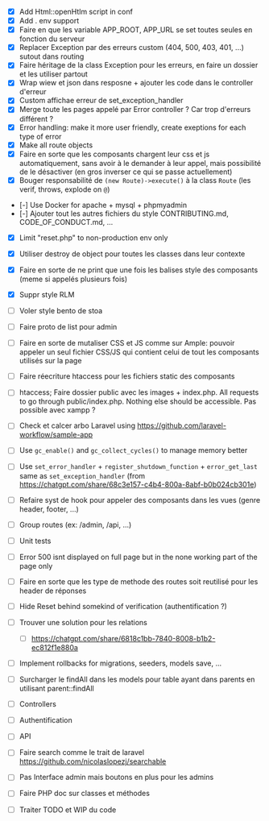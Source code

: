 - [x] Add Html::openHtlm script in conf
- [x] Add . env support
- [x] Faire en que les variable APP_ROOT, APP_URL se set toutes seules en fonction du serveur
- [x] Replacer Exception par des erreurs custom (404, 500, 403, 401, ...) sutout dans routing
- [x] Faire héritage de la class Exception pour les erreurs, en faire un dossier et les utiliser partout
- [x] Wrap wiew et json dans resposne + ajouter les code dans le controller d'erreur
- [x] Custom affichae erreur de set_exception_handler
- [x] Merge toute les pages appelé par Error controller ? Car trop d'erreurs différent ?
- [x] Error handling: make it more user friendly, create exeptions for each type of error
- [x] Make all route objects
- [x] Faire en sorte que les composants chargent leur css et js automatiquement, sans avoir à le demander à leur appel, mais possibilité de le désactiver (en gros inverser ce qui se passe actuellement)
- [x] Bouger responsabilité de `(new Route)->execute()` à la class `Route` (les verif, throws, explode on `@`)
- [-] Use Docker for apache + mysql + phpmyadmin
- [-] Ajouter tout les autres fichiers du style CONTRIBUTING.md, CODE_OF_CONDUCT.md, ...
- [x] Limit "reset.php" to non-production env only
- [x] Utiliser destroy de object pour toutes les classes dans leur contexte
- [x] Faire en sorte de ne print que une fois les balises style des composants (meme si appelés plusieurs fois)
- [x] Suppr style RLM

- [ ] Voler style bento de stoa
- [ ] Faire proto de list pour admin
- [ ] Faire en sorte de mutaliser CSS et JS comme sur Ample: pouvoir appeler un seul fichier CSS/JS qui contient celui de tout les composants utilisés sur la page
- [ ] Faire réecriture htaccess pour les fichiers static des composants
- [ ] htaccess; Faire dossier public avec les images + index.php. All requests to go through public/index.php. Nothing else should be accessible. Pas possible avec xampp ?
- [ ] Check et calcer arbo Laravel using https://github.com/laravel-workflow/sample-app
- [ ] Use `gc_enable()` and `gc_collect_cycles()` to manage memory better
- [ ] Use `set_error_handler` + `register_shutdown_function` + `error_get_last` same as `set_exception_handler` (from https://chatgpt.com/share/68c3e157-c4b4-800a-8abf-b0b024cb301e)
- [ ] Refaire syst de hook pour appeler des composants dans les vues (genre header, footer, ...)
- [ ] Group routes (ex: /admin, /api, ...)
- [ ] Unit tests
- [ ] Error 500 isnt displayed on full page but in the none working part of the page only
- [ ] Faire en sorte que les type de methode des routes soit reutilisé pour les header de réponses
- [ ] Hide Reset behind somekind of verification (authentification ?)
- [ ] Trouver une solution pour les relations
 	- [ ] https://chatgpt.com/share/6818c1bb-7840-8008-b1b2-ec812f1e880a
- [ ] Implement rollbacks for migrations, seeders, models save, ...
- [ ] Surcharger le findAll dans les models pour table ayant dans parents en utilisant parent::findAll
- [ ] Controllers
- [ ] Authentification
- [ ] API
- [ ] Faire search comme le trait de laravel https://github.com/nicolaslopezj/searchable
- [ ] Pas Interface admin mais boutons en plus pour les admins
- [ ] Faire PHP doc sur classes et méthodes
- [ ] Traiter TODO et WIP du code
